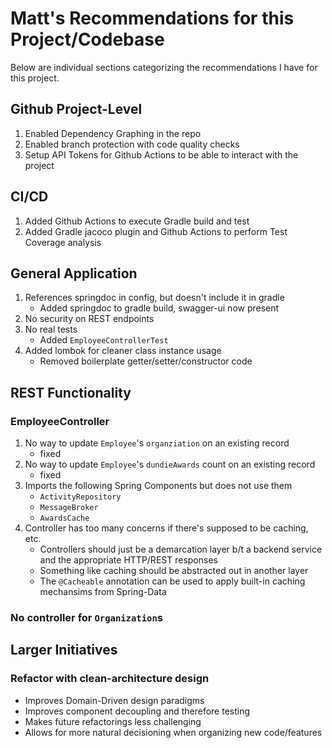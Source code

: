 # Matt's Recommendations for this Project/Codebase

Below are individual sections categorizing the recommendations I have for this project.

## Github Project-Level
 1. Enabled Dependency Graphing in the repo
 2. Enabled branch protection with code quality checks
 3. Setup API Tokens for Github Actions to be able to interact with the project

## CI/CD
 1. Added Github Actions to execute Gradle build and test
 2. Added Gradle jacoco plugin and Github Actions to perform Test Coverage analysis

## General Application
1. References springdoc in config, but doesn't include it in gradle
    - Added springdoc to gradle build, swagger-ui now present
2. No security on REST endpoints
3. No real tests
    - Added `EmployeeControllerTest`
4. Added lombok for cleaner class instance usage
    - Removed boilerplate getter/setter/constructor code

## REST Functionality

### EmployeeController
1. No way to update `Employee`'s `organziation` on an existing record
    - fixed
2. No way to update `Employee`'s `dundieAwards` count on an existing record
    - fixed
3. Imports the following Spring Components but does not use them
    - `ActivityRepository`
    - `MessageBroker`
    - `AwardsCache`
4. Controller has too many concerns if there's supposed to be caching, etc.
    - Controllers should just be a demarcation layer b/t a backend service and the appropriate HTTP/REST responses
    - Something like caching should be abstracted out in another layer
    - The `@Cacheable` annotation can be used to apply built-in caching mechansims from Spring-Data

### No controller for `Organization`s

## Larger Initiatives
### Refactor with clean-architecture design
- Improves Domain-Driven design paradigms
- Improves component decoupling and therefore testing
- Makes future refactorings less challenging
- Allows for more natural decisioning when organizing new code/features